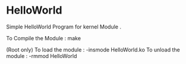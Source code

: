 # HelloWorld

Simple HelloWorld Program for kernel Module .

To Compile the Module :
	make

(Root only)
To load the module :
	-insmode HelloWorld.ko
To unload the module :
	-rmmod HelloWorld
